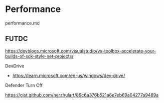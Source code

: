 # Performance

performance.md

## FUTDC

https://devblogs.microsoft.com/visualstudio/vs-toolbox-accelerate-your-builds-of-sdk-style-net-projects/

DevDrive

*   https://learn.microsoft.com/en-us/windows/dev-drive/


Defender Turn Off

https://gist.github.com/nerzhulart/89c6a376b521a6e7eb69a04277a9489a